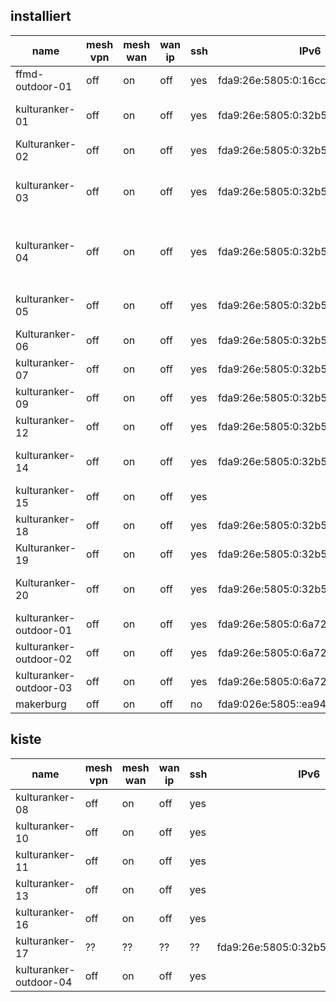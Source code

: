 installiert
-----------

name                   | mesh vpn | mesh wan | wan ip | ssh | IPv6                                | standort
---------------------- | -------- | -------- | ------ | --- | ----------------------------------- | --------
ffmd-outdoor-01        | off      | on       | off    | yes | fda9:26e:5805:0:16cc:20ff:fe6e:2090 | dach richtung kaufland
kulturanker-01         | off      | on       | off    | yes | fda9:26e:5805:0:32b5:c2ff:fed9:97d8 | durchgang hof bar zu hof burger
Kulturanker-02         | off      | on       | off    | yes | fda9:26e:5805:0:32b5:c2ff:fed9:97c2 | orga
kulturanker-03         | off      | on       | off    | yes | fda9:26e:5805:0:32b5:c2ff:fed9:982a | haus 1, e.g. zwischen 20 und orga (holzhund)
kulturanker-04         | off      | on       | off    | yes | fda9:26e:5805:0:32b5:c2ff:fed9:9706 | patchraum video hinter hauptpatchraum (switch von felix)
kulturanker-05         | off      | on       | off    | yes | fda9:26e:5805:0:32b5:c2ff:fed9:9774 | haus 1 eg, kunst kloster museum
Kulturanker-06         | off      | on       | off    | yes | fda9:26e:5805:0:32b5:c2ff:fed9:9810 | wache (felix)
kulturanker-07         | off      | on       | off    | yes | fda9:26e:5805:0:32b5:c2ff:fed9:acb4 | Zelle 0.32 (eg HG)
kulturanker-09         | off      | on       | off    | yes | fda9:26e:5805:0:32b5:c2ff:fed9:9784 | Zelle 0.14 (eg HG)
kulturanker-12         | off      | on       | off    | yes | fda9:26e:5805:0:32b5:c2ff:fed9:ab64 | Haus 1 EG, nahe Küche
kulturanker-14         | off      | on       | off    | yes | fda9:26e:5805:0:32b5:c2ff:fed9:9822 | küche (zwischen hof bar und dome)
kulturanker-15         | off      | on       | off    | yes |                                     | haus 1, 1. og, über knoten 03
kulturanker-18         | off      | on       | off    | yes | fda9:26e:5805:0:32b5:c2ff:fed9:9792 | turnhalle bühne
Kulturanker-19         | off      | on       | off    | yes | fda9:26e:5805:0:32b5:c2ff:fed9:9868 | turnhalle empore
Kulturanker-20         | off      | on       | off    | yes | fda9:26e:5805:0:32b5:c2ff:fed9:97e0 | patchraum verwaltung haus 1
kulturanker-outdoor-01 | off      | on       | off    | yes | fda9:26e:5805:0:6a72:51ff:fe28:80f  | dach haus 1 zum hof mit bar
kulturanker-outdoor-02 | off      | on       | off    | yes | fda9:26e:5805:0:6a72:51ff:fe28:10fb | dach haus 1 zum dome
kulturanker-outdoor-03 | off      | on       | off    | yes | fda9:26e:5805:0:6a72:51ff:fe28:10fe | fenster über makerburg
makerburg              | off      | on       | off    | no  | fda9:026e:5805::ea94:f6ff:fe62:a45c | makerburg

kiste
-----

name                   | mesh vpn | mesh wan | wan ip | ssh | IPv6                                | standort
---------------------- | -------- | -------- | ------ | --- | ----------------------------------- | --------
kulturanker-08         | off      | on       | off    | yes |                                     | kiste
kulturanker-10         | off      | on       | off    | yes |                                     | kiste
kulturanker-11         | off      | on       | off    | yes |                                     | kiste
kulturanker-13         | off      | on       | off    | yes |                                     | kiste
kulturanker-16         | off      | on       | off    | yes |                                     | kiste
kulturanker-17         | ??       | ??       | ??     | ??  | fda9:26e:5805:0:32b5:c2ff:fed9:97b2 | kiste
kulturanker-outdoor-04 | off      | on       | off    | yes |                                     | kiste

